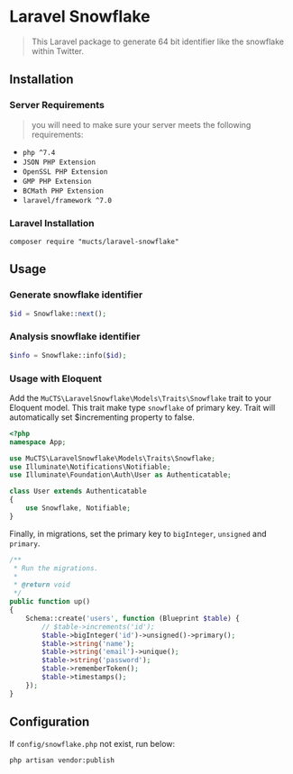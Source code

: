 # Laravel Snowflake

> This Laravel package to generate 64 bit identifier like the snowflake within Twitter.

## Installation

### Server Requirements
>you will need to make sure your server meets the following requirements:

- `php ^7.4`
- `JSON PHP Extension`
- `OpenSSL PHP Extension`
- `GMP PHP Extension`
- `BCMath PHP Extension`
- `laravel/framework ^7.0`


### Laravel Installation
```
composer require "mucts/laravel-snowflake"

```

## Usage

### Generate snowflake identifier
```php
$id = Snowflake::next();
```

### Analysis snowflake identifier

```php
$info = Snowflake::info($id);
```

### Usage with Eloquent
Add the `MuCTS\LaravelSnowflake\Models\Traits\Snowflake` trait to your Eloquent model.
This trait make type `snowflake` of primary key. Trait will automatically set $incrementing property to false.

``` php
<?php
namespace App;

use MuCTS\LaravelSnowflake\Models\Traits\Snowflake;
use Illuminate\Notifications\Notifiable;
use Illuminate\Foundation\Auth\User as Authenticatable;

class User extends Authenticatable
{
    use Snowflake, Notifiable;
}
```

Finally, in migrations, set the primary key to `bigInteger`, `unsigned` and `primary`.

``` php
/**
 * Run the migrations.
 *
 * @return void
 */
public function up()
{
    Schema::create('users', function (Blueprint $table) {
        // $table->increments('id');
        $table->bigInteger('id')->unsigned()->primary();
        $table->string('name');
        $table->string('email')->unique();
        $table->string('password');
        $table->rememberToken();
        $table->timestamps();
    });
}
```


## Configuration
If `config/snowflake.php` not exist, run below:
```
php artisan vendor:publish
```
